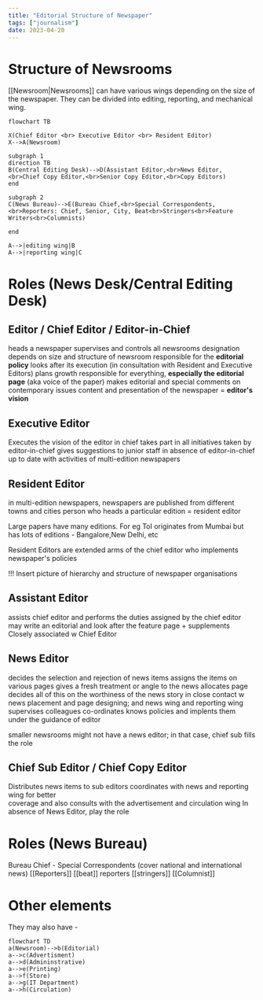 ```yaml
---
title: "Editorial Structure of Newspaper"
tags: ["journalism"]
date: 2023-04-20
---
```


# Structure of Newsrooms 
[[Newsroom|Newsrooms]] can have various wings depending on the size of the newspaper. They can be divided into editing, reporting, and mechanical wing.

```mermaid
flowchart TB

X(Chief Editor <br> Executive Editor <br> Resident Editor)
X-->A(Newsroom)

subgraph 1
direction TB
B(Central Editing Desk)-->D(Assistant Editor,<br>News Editor, <br>Chief Copy Editor,<br>Senior Copy Editor,<br>Copy Editors)
end

subgraph 2
C(News Bureau)-->E(Bureau Chief,<br>Special Correspondents,<br>Reporters: Chief, Senior, City, Beat<br>Stringers<br>Feature Writers<br>Columnists)

end

A-->|editing wing|B
A-->|reporting wing|C

```
# Roles (News Desk/Central Editing Desk)
## Editor / Chief Editor / Editor-in-Chief
heads a newspaper
supervises and controls all newsrooms
designation depends on size and structure of newsroom
responsible for the **editorial policy**
looks after its execution (in consultation with Resident and Executive Editors)
plans growth
responsible for everything, **especially the editorial page** (aka voice of the paper)
makes editorial and special comments on contemporary issues
content and presentation of the newspaper = **editor's vision**

## Executive Editor
Executes the vision of the editor in chief
takes part in all initiatives taken by editor-in-chief 
gives suggestions to junior staff in absence of editor-in-chief
up to date with activities of multi-edition newspapers 

## Resident Editor
in multi-edition newspapers, newspapers are published from different towns and cities 
person who heads a particular edition = resident editor

Large papers have many editions. For eg ToI originates from Mumbai but has lots of editions - Bangalore,New Delhi, etc

Resident Editors are extended arms of the chief editor who implements newspaper's policies

!!! Insert picture of hierarchy and structure of newspaper organisations

## Assistant Editor
assists chief editor and performs the duties assigned by the chief editor
may write an editorial and look after the feature page + supplements
Closely associated w Chief Editor

## News Editor
decides the selection and rejection of news items
assigns the items on various pages
gives a fresh treatment or angle to the news
allocates page 
decides all of this on the worthiness of the news story
in close contact w news placement and page designing; and news wing and reporting wing
supervises colleagues
co-ordinates 
knows policies and implents them under the guidance of editor

smaller newsrooms might not have a news editor; in that case, chief sub fills the role 

## Chief Sub Editor / Chief Copy Editor
Distributes news items to sub editors 
coordinates with news and reporting wing for better  
coverage and also consults with the advertisement and circulation wing
In absence of News Editor, play the role 



# Roles (News Bureau)
Bureau Chief - 
Special Correspondents (cover national and international news)
[[Reporters]]
[[beat]] reporters 
[[stringers]]
[[Columnist]]
# Other elements
 They may also have - 
```mermaid
flowchart TD
a(Newsroom)-->b(Editorial)
a-->c(Advertisment)
a-->d(Admininstrative)
a-->e(Printing)
a-->f(Store)
a-->g(IT Department)
a-->h(Circulation)
```
